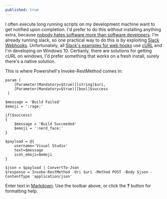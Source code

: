 ```yaml
---
published: true
---
```

I often execute long running scripts on my development machine want to get notified upon completion. I'd prefer to do this without installing anything extra, because [nobody hates software more than software developers](https://blog.codinghorror.com/nobody-hates-software-more-than-software-developers/). I'm already running slack, so one practical way to do this is by exploiting [Slack Webhooks](https://avah.slack.com/apps/A0F7XDUAZ-incoming-webhooks). Unfortunately, all [Slack's examples for web hooks](https://api.slack.com/incoming-webhooks)  use [cURL](https://en.wikipedia.org/wiki/CURL) and I'm developing on Windows 10. Certianly, there are solutions for getting cURL on windows, I'd prefer something that works on a fresh install, surely there's a native solution.

This is where Powershell's Invoke-RestMethod comes in: 

    param (
        [Parameter(Mandatory=$true)][string]$uri,
        [Parameter(Mandatory=$true)][bool]$success
     )
    
    $message = 'Build Failed'
    $emoji = ':rage:'
    
    if($success)
    {
    	$message = 'Build Succeeded'
    	$emoji = ':nerd_face:'
    }
    
    $payload = @{
    	username='Visual Studio'
    	text=$message
    	icon_emoji=$emoji
    }
    
    $json = $payload | ConvertTo-Json
    $response = Invoke-RestMethod -Uri $uri -Method POST -Body $json -ContentType 'application/json'

Enter text in [Markdown](http://daringfireball.net/projects/markdown/). Use the toolbar above, or click the **?** button for formatting help.
